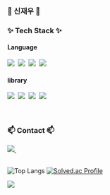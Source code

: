 <h3 align="left">👋 신재우 👋</h3>

<h3 align="left">✨ Tech Stack ✨</h3>
<div align="left">
  <h4 align="left">Language</h3>
  <img src="https://img.shields.io/badge/Python-20232a.svg?style=for-the-badge&logo=python&logoColor=#000000" />&nbsp
  <img src="https://img.shields.io/badge/Docker-20232a.svg?style=for-the-badge&logo=Docker&logoColor=#000000" />&nbsp
  <img src="https://img.shields.io/badge/Python-20232a.svg?style=for-the-badge&logo=python&logoColor=#000000" />&nbsp
  <img src="https://img.shields.io/badge/Python-20232a.svg?style=for-the-badge&logo=python&logoColor=#000000" />&nbsp
  <br>

  <h4 align="left">library</h3>
  <img src="https://img.shields.io/badge/scikit_learn-20232a.svg?style=for-the-badge&logo=scikitlearn&logoColor=#000000" />&nbsp
  <img src="https://img.shields.io/badge/Docker-20232a.svg?style=for-the-badge&logo=Docker&logoColor=#000000" />&nbsp
  <img src="https://img.shields.io/badge/Python-20232a.svg?style=for-the-badge&logo=python&logoColor=#000000" />&nbsp
  <img src="https://img.shields.io/badge/Python-20232a.svg?style=for-the-badge&logo=python&logoColor=#000000" />&nbsp
</div>
<br>

<br>

<h3 align="left">📫 Contact 📫</h3>
<div align="left">
  <a href="mailto:이메일 주소">
    <img
      src="https://img.shields.io/badge/sjq65897245@gmail.com-D14836?style=for-the-badge&logo=gmail&logoColor=white"/>&nbsp
  </a>
</div>

<br>

<div align="left">

![Top Langs](https://github-readme-stats.vercel.app/api/top-langs/?username=sinjaeu&layout=compact)
[![Solved.ac Profile](http://mazassumnida.wtf/api/v2/generate_badge?boj=sjq65897245)](https://solved.ac/sjq65897245/)
</div>

<div align='left'>

  ![](https://komarev.com/ghpvc/?username=sinjaeu)<br><br>
</div>

<!--
**sinjaeu/sinjaeu** is a ✨ _special_ ✨ repository because its `README.md` (this file) appears on your GitHub profile.

Here are some ideas to get you started:

- 🔭 I’m currently working on ...
- 🌱 I’m currently learning ...
- 👯 I’m looking to collaborate on ...
- 🤔 I’m looking for help with ...
- 💬 Ask me about ...
- 📫 How to reach me: ...
- 😄 Pronouns: ...
- ⚡ Fun fact: ...
-->
